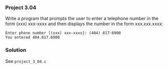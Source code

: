 ### Project 3.04
Write a program that prompts the user to enter a telephone number in the form (xxx) xxx-xxxx and then displays the number in the form xxx.xxx.xxxx:

```
Enter phone number [(xxx) xxx-xxxx]: (404) 817-6900
You entered 404.817.6900
```

### Solution
See `project_3_04.c`
